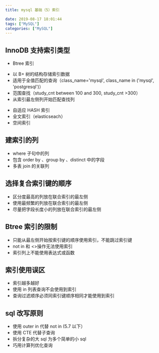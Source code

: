 ```yaml
---
title: mysql 基础（5）索引

date: 2019-08-17 18:01:44
tags: ["MySQL"]
categories: ["MySQL"]
---
```


## InnoDB 支持索引类型

* Btree 索引

 - 以 B+ 树的结构存储索引数据
 - 适用于全值匹配的查询（class_name='mysql', class_name in ('mysql', 'postgresql')）
 - 范围查找（study_cnt between 100 and 300, study_cnt >300）
 - 从索引最左侧列开始匹配查找列

* 自适应 HASH 索引
* 全文索引（elasticseach）
* 空间索引

## 建索引的列

* where 子句中的列
* 包含 order by 、group by 、distinct 中的字段
* 多表 join 的关联列

## 选择复合索引键的顺序

- 区分度最高的列放在联合索引的最左侧
- 使用最频繁的列放在联合索引的最左侧
- 尽量把字段长度小的列放在联合索引的最左侧

## Btree 索引的限制

- 只能从最左侧开始按索引键的顺序使用索引，不能跳过索引键
- not in 和 <>操作无法使用索引
- 索引列上不能使用表达式或函数

## 索引使用误区

- 索引越多越好
- 使用 in 列表查询不会使用到索引
- 查询过滤顺序必须同索引键顺序相同才能使用到索引

## sql 改写原则

- 使用 outer in 代替 not in (5.7 以下）
- 使用 CTE 代替子查询
- 拆分复杂的大 sql 为多个简单的小 sql
- 巧用计算列优化查询
